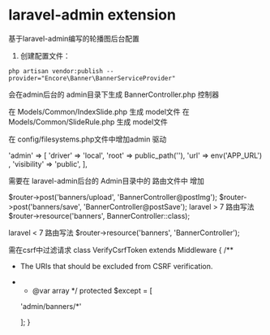 laravel-admin extension
======
基于laravel-admin编写的轮播图后台配置

1. 创建配置文件：

```shell
php artisan vendor:publish --provider="Encore\Banner\BannerServiceProvider"
```

会在admin后台的 admin目录下生成 BannerController.php 控制器

在 Models/Common/IndexSlide.php 生成 model文件
在 Models/Common/SlideRule.php 生成 model文件

在 config/filesystems.php文件中增加admin 驱动

'admin' => [
'driver'     => 'local',
'root'       => public_path(''),
'url'        => env('APP_URL') ,
'visibility' => 'public',
],

需要在 laravel-admin后台的 Admin目录中的 路由文件中 增加 

$router->post('banners/upload', 'BannerController@postImg');
$router->post('banners/save', 'BannerController@postSave');
laravel > 7 路由写法
$router->resource('banners', BannerController::class);

laravel < 7 路由写法
$router->resource('banners', 'BannerController');


需在csrf中过滤请求
class VerifyCsrfToken extends Middleware
{
/**
* The URIs that should be excluded from CSRF verification.
* 
  * @var array
  */
  protected $except = [
  
  'admin/banners/*'
  
  ];
}


